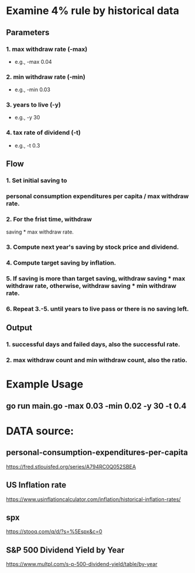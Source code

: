 # Examine 4% rule by historical data

## Parameters
### 1. max withdraw rate (-max)
* e.g., -max 0.04

### 2. min withdraw rate (-min)
* e.g., -min 0.03

### 3. years to live (-y)
* e.g., -y 30

### 4. tax rate of dividend (-t)
* e.g., -t 0.3

## Flow
### 1. Set initial saving to
### personal consumption expenditures per capita / max withdraw rate.
### 2. For the frist time, withdraw
saving * max withdraw rate.
### 3. Compute next year's saving by stock price and dividend.
### 4. Compute target saving by inflation.
### 5. If saving is more than target saving, withdraw saving * max withdraw rate, otherwise, withdraw saving * min withdraw rate.
### 6. Repeat 3.-5. until years to live pass or there is no saving left.

## Output
### 1. successful days and failed days, also the successful rate.
### 2. max withdraw count and min withdraw count, also the ratio.

# Example Usage
## go run main.go -max 0.03 -min 0.02 -y 30 -t 0.4
# DATA source:
## personal-consumption-expenditures-per-capita
https://fred.stlouisfed.org/series/A794RC0Q052SBEA
## US Inflation rate
https://www.usinflationcalculator.com/inflation/historical-inflation-rates/
## spx
https://stooq.com/q/d/?s=%5Espx&c=0
## S&P 500 Dividend Yield by Year
https://www.multpl.com/s-p-500-dividend-yield/table/by-year